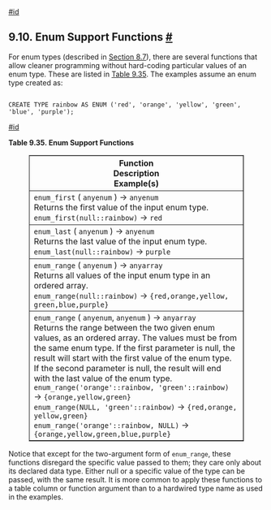[#id](#FUNCTIONS-ENUM)

## 9.10. Enum Support Functions [#](#FUNCTIONS-ENUM)

For enum types (described in [Section 8.7](datatype-enum)), there are several functions that allow cleaner programming without hard-coding particular values of an enum type. These are listed in [Table 9.35](functions-enum#FUNCTIONS-ENUM-TABLE). The examples assume an enum type created as:

```

CREATE TYPE rainbow AS ENUM ('red', 'orange', 'yellow', 'green', 'blue', 'purple');
```

[#id](#FUNCTIONS-ENUM-TABLE)

**Table 9.35. Enum Support Functions**

<figure class="table-wrapper">
<table class="table" summary="Enum Support Functions" border="1">
  <colgroup>
    <col />
  </colgroup>
  <thead>
    <tr>
      <th class="func_table_entry">
        <div class="func_signature">Function</div>
        <div>Description</div>
        <div>Example(s)</div>
      </th>
    </tr>
  </thead>
  <tbody>
    <tr>
      <td class="func_table_entry">
        <div class="func_signature">
          <a id="id-1.5.8.16.3.2.2.1.1.1.1" class="indexterm"></a>
          <code class="function">enum_first</code> ( <code class="type">anyenum</code> ) →
          <code class="returnvalue">anyenum</code>
        </div>
        <div>Returns the first value of the input enum type.</div>
        <div>
          <code class="literal">enum_first(null::rainbow)</code>
          → <code class="returnvalue">red</code>
        </div>
      </td>
    </tr>
    <tr>
      <td class="func_table_entry">
        <div class="func_signature">
          <a id="id-1.5.8.16.3.2.2.2.1.1.1" class="indexterm"></a>
          <code class="function">enum_last</code> ( <code class="type">anyenum</code> ) →
          <code class="returnvalue">anyenum</code>
        </div>
        <div>Returns the last value of the input enum type.</div>
        <div>
          <code class="literal">enum_last(null::rainbow)</code>
          → <code class="returnvalue">purple</code>
        </div>
      </td>
    </tr>
    <tr>
      <td class="func_table_entry">
        <div class="func_signature">
          <a id="id-1.5.8.16.3.2.2.3.1.1.1" class="indexterm"></a>
          <code class="function">enum_range</code> ( <code class="type">anyenum</code> ) →
          <code class="returnvalue">anyarray</code>
        </div>
        <div>Returns all values of the input enum type in an ordered array.</div>
        <div>
          <code class="literal">enum_range(null::rainbow)</code>
          → <code class="returnvalue">{red,orange,yellow,​green,blue,purple}</code>
        </div>
      </td>
    </tr>
    <tr>
      <td class="func_table_entry">
        <div class="func_signature">
          <code class="function">enum_range</code> ( <code class="type">anyenum</code>,
          <code class="type">anyenum</code> ) → <code class="returnvalue">anyarray</code>
        </div>
        <div>
          Returns the range between the two given enum values, as an ordered array. The values must
          be from the same enum type. If the first parameter is null, the result will start with the
          first value of the enum type. If the second parameter is null, the result will end with
          the last value of the enum type.
        </div>
        <div>
          <code class="literal">enum_range('orange'::rainbow, 'green'::rainbow)</code>
          → <code class="returnvalue">{orange,yellow,green}</code>
        </div>
        <div>
          <code class="literal">enum_range(NULL, 'green'::rainbow)</code>
          → <code class="returnvalue">{red,orange,​yellow,green}</code>
        </div>
        <div>
          <code class="literal">enum_range('orange'::rainbow, NULL)</code>
          → <code class="returnvalue">{orange,yellow,green,​blue,purple}</code>
        </div>
      </td>
    </tr>
  </tbody>
</table>
</figure>

Notice that except for the two-argument form of `enum_range`, these functions disregard the specific value passed to them; they care only about its declared data type. Either null or a specific value of the type can be passed, with the same result. It is more common to apply these functions to a table column or function argument than to a hardwired type name as used in the examples.
